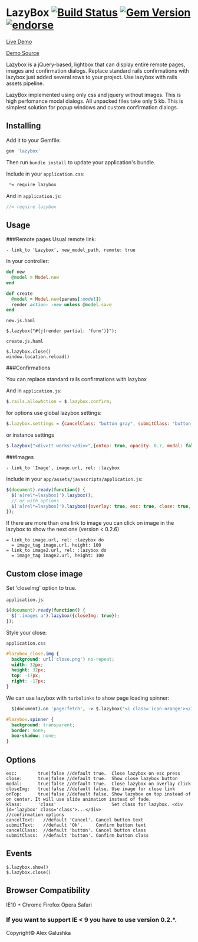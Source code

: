 LazyBox [![Build Status](https://travis-ci.org/activebridge/lazybox.png?branch=master)](https://travis-ci.org/galulex/lazybox) [![Gem Version](https://badge.fury.io/rb/lazybox.png)](http://badge.fury.io/rb/webhostinghub-glyphs-rails) [![endorse](http://api.coderwall.com/galulex/endorsecount.png)](http://coderwall.com/galulex)
=

[Live Demo](http://lazybox.herokuapp.com/)

[Demo Source](https://github.com/galulex/lazybox_demo)

Lazybox is a jQuery-based, lightbox that can display entire remote pages, images and confirmation dialogs.
Replace standard rails confirmations with lazybox just added several rows to your project. Use lazybox with rails assets pipeline.

LazyBox implemented using only css and jquery without images.
This is high perfomance modal dialogs. All unpacked files take only 5 kb.
This is simplest solution for popup windows and custom confirmation dialogs.

Installing
----------

Add it to your Gemfile:

```ruby
gem 'lazybox'
```

Then run `bundle install` to update your application's bundle.

Include in your `application.css`:

```css
 *= require lazybox
```

And in `application.js`:

```javascript
//= require lazybox
```

Usage
-----

###Remote pages
Usual remote link:

```haml
- link_to 'Lazybox', new_model_path, remote: true
```

In your controller:

```ruby
def new
  @model = Model.new
end

def create
  @model = Model.new(params[:model])
  render action: :new unless @model.save
end
```

`new.js.haml`

```haml
$.lazybox("#{j(render partial: 'form')}");
```

`create.js.haml`

```haml
$.lazybox.close()
window.location.reload()
```

###Confirmations

You can replace standard rails confirmations with lazybox

And in `application.js`:

```javascript
$.rails.allowAction = $.lazybox.confirm;
```

for options use global lazybox settings:

```javascript
$.lazybox.settings = {cancelClass: "button gray", submitClass: 'button gray', overlay: false}
```

or instance settings

```javascript
$.lazybox("<div>It works!</div>",{onTop: true, opacity: 0.7, modal: false})
```

###Images

```haml
- link_to 'Image', image.url, rel: :lazybox
```
Include in your `app/assets/javascripts/application.js`:

```javascript
$(document).ready(function() {
  $('a[rel*=lazybox]').lazybox();
  // or with options
  $('a[rel*=lazybox]').lazybox({overlay: true, esc: true, close: true, modal: true, klass: 'class'});
});
```

If there are more than one link to image you can click on image in the lazybox to show the next one (version < 0.2.6)

```haml
= link_to image.url, rel: :lazybox do
  = image_tag image.url, height: 100
= link_to image2.url, rel: :lazybox do
  = image_tag image2.url, height: 100
```

Custom close image
------------------

Set 'closeImg' option to true.

`application.js`:

```javascript
$(document).ready(function() {
  $('.images a').lazybox({closeImg: true});
});
```

Style your close:

`application.css`

```css
#lazybox_close.img {
  background: url('close.png') no-repeat;
  width: 32px;
  height: 32px;
  top: -17px;
  right: -17px;
}
```

We can use lazybox with `turbolinks` to show page loading spinner:

```coffeescript
  $(document).on 'page:fetch', -> $.lazybox("<i class='icon-orange'></i>", { klass: 'spinner', close: false, esc: false })
```

```css
#lazybox.spinner {
  background: transparent;
  border: none;
  box-shadow: none;
}
```

Options
-------

    esc:        true|false //default true.  Close lazybox on esc press
    close:      true|false //default true.  Show close lazybox button
    modal:      true|false //default true.  Close lazybox on overlay click
    closeImg:   true|false //default false. Use image for close link
    onTop:      true|false //default false. Show lazybox on top instead of on center. It will use slide animation instead of fade.
    klass:      'class'                     Set class for lazybox. <div id='lazybox' class='class'>...</div>
    //confirmation options
    cancelText:   //default 'Cancel'. Cancel button text
    submitText:   //default 'Ok'.     Confirm button text
    cancelClass:  //default 'button'. Cancel button class
    submitClass:  //default 'button'. Confirm button class

Events
------

    $.lazybox.show()
    $.lazybox.close()

Browser Compatibility
---------------------

IE10 +
Chrome
Firefox
Opera
Safari

### If you want to support IE < 9 you have to use version 0.2.*.

Copyright© Alex Galushka
